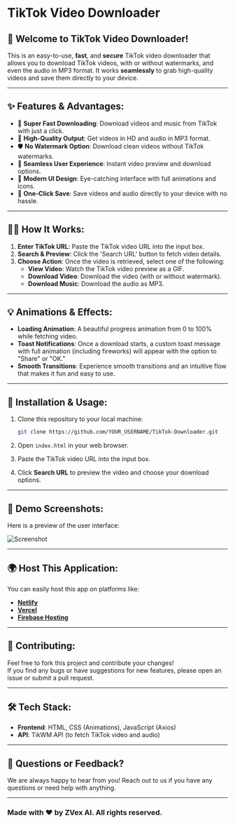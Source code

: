 # TikTok Video Downloader

## 🎉 **Welcome to TikTok Video Downloader!**

This is an easy-to-use, **fast**, and **secure** TikTok video downloader that allows you to download TikTok videos, with or without watermarks, and even the audio in MP3 format. It works **seamlessly** to grab high-quality videos and save them directly to your device.

---

## ✨ **Features & Advantages:**

- 🚀 **Super Fast Downloading**: Download videos and music from TikTok with just a click.
- 💯 **High-Quality Output**: Get videos in HD and audio in MP3 format.
- 🛡 **No Watermark Option**: Download clean videos without TikTok watermarks.
- 🔄 **Seamless User Experience**: Instant video preview and download options.
- 🎨 **Modern UI Design**: Eye-catching interface with full animations and icons.
- 📲 **One-Click Save**: Save videos and audio directly to your device with no hassle.

---

## 🧑‍💻 **How It Works:**

1. **Enter TikTok URL**: Paste the TikTok video URL into the input box.
2. **Search & Preview**: Click the 'Search URL' button to fetch video details.
3. **Choose Action**: Once the video is retrieved, select one of the following:
    - **View Video**: Watch the TikTok video preview as a GIF.
    - **Download Video**: Download the video (with or without watermark).
    - **Download Music**: Download the audio as MP3.

---

## 💡 **Animations & Effects:**

- **Loading Animation**: A beautiful progress animation from 0 to 100% while fetching video.
- **Toast Notifications**: Once a download starts, a custom toast message with full animation (including fireworks) will appear with the option to "Share" or "OK."
- **Smooth Transitions**: Experience smooth transitions and an intuitive flow that makes it fun and easy to use.

---

## 📂 **Installation & Usage:**

1. Clone this repository to your local machine:

    ```bash
    git clone https://github.com/YOUR_USERNAME/TikTok-Downloader.git
    ```

2. Open `index.html` in your web browser.
3. Paste the TikTok video URL into the input box.
4. Click **Search URL** to preview the video and choose your download options.

---

## 📸 **Demo Screenshots:**

Here is a preview of the user interface:

![Screenshot](https://link-to-your-screenshot-image.com)

---

## 🌍 **Host This Application:**

You can easily host this app on platforms like:

- **[Netlify](https://www.netlify.com/)**
- **[Vercel](https://vercel.com/)**
- **[Firebase Hosting](https://firebase.google.com/products/hosting)**

---

## 📝 **Contributing:**

Feel free to fork this project and contribute your changes!  
If you find any bugs or have suggestions for new features, please open an issue or submit a pull request.

---

## 🛠 **Tech Stack:**

- **Frontend**: HTML, CSS (Animations), JavaScript (Axios)
- **API**: TikWM API (to fetch TikTok video and audio)

---

## 💬 **Questions or Feedback?**

We are always happy to hear from you! Reach out to us if you have any questions or need help with anything.

---

### **Made with ❤️ by ZVex AI. All rights reserved.**
